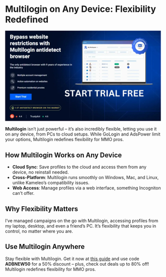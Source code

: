 # Multilogin on Any Device: Flexibility Redefined

![Multilogin Interface](assets/Multilogin.jpg)

**Multilogin** isn’t just powerful – it’s also incredibly flexible, letting you use it on any device, from PCs to cloud setups. While GoLogin and AdsPower limit your options, Multilogin redefines flexibility for MMO pros.

## How Multilogin Works on Any Device
- **Cloud Sync**: Save profiles to the cloud and access them from any device, no reinstall needed.
- **Cross-Platform**: Multilogin runs smoothly on Windows, Mac, and Linux, unlike Kameleo’s compatibility issues.
- **Web Access**: Manage profiles via a web interface, something Incogniton can’t offer.

## Why Flexibility Matters
I’ve managed campaigns on the go with Multilogin, accessing profiles from my laptop, desktop, and even a friend’s PC. It’s flexibility that keeps you in control, no matter where you are.

## Use Multilogin Anywhere
Stay flexible with Multilogin. Get it now at [this guide](https://adblogin.com/multilogin/) and use code **ADBNEW50** for a 50% discount – plus, check out deals up to 80% off! Multilogin redefines flexibility for MMO pros.